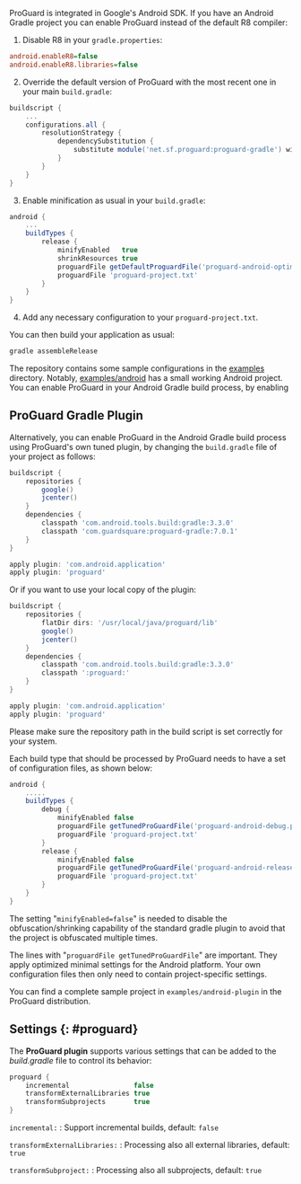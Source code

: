 ProGuard is integrated in Google's Android SDK. If you have an Android Gradle
project you can enable ProGuard instead of the default R8 compiler:

1. Disable R8 in your `gradle.properties`:
```ini
android.enableR8=false
android.enableR8.libraries=false
```

2. Override the default version of ProGuard with the most recent one in your
   main `build.gradle`:
```Groovy
buildscript {
    ...
    configurations.all {
        resolutionStrategy {
            dependencySubstitution {
                substitute module('net.sf.proguard:proguard-gradle') with module('com.guardsquare:proguard-gradle:7.0.1')
            }
        }
    }
}
```

3. Enable minification as usual in your `build.gradle`:
```Groovy
android {
    ...
    buildTypes {
        release {
            minifyEnabled   true
            shrinkResources true
            proguardFile getDefaultProguardFile('proguard-android-optimize.txt')
            proguardFile 'proguard-project.txt'
        }
    }
}
```

4. Add any necessary configuration to your `proguard-project.txt`.

You can then build your application as usual:
```sh
gradle assembleRelease
```

The repository contains some sample configurations in the [examples](examples)
directory. Notably, [examples/android](examples/android) has a small working
Android project.
You can enable ProGuard in your Android Gradle build process, by enabling

## ProGuard Gradle Plugin

Alternatively, you can enable ProGuard in the Android Gradle build process
using ProGuard's own tuned plugin, by changing the `build.gradle` file of your
project as follows:

```Groovy
buildscript {
    repositories {
        google()
        jcenter()
    }
    dependencies {
        classpath 'com.android.tools.build:gradle:3.3.0'
        classpath 'com.guardsquare:proguard-gradle:7.0.1'
    }
}

apply plugin: 'com.android.application'
apply plugin: 'proguard'
```

Or if you want to use your local copy of the plugin:

```Groovy
buildscript {
    repositories {
        flatDir dirs: '/usr/local/java/proguard/lib'
        google()
        jcenter()
    }
    dependencies {
        classpath 'com.android.tools.build:gradle:3.3.0'
        classpath ':proguard:'
    }
}

apply plugin: 'com.android.application'
apply plugin: 'proguard'
```

Please make sure the repository path in the build script is set correctly for
your system.

Each build type that should be processed by ProGuard needs to have a set of
configuration files, as shown below:

```Groovy
android {
    .....
    buildTypes {
        debug {
            minifyEnabled false
            proguardFile getTunedProGuardFile('proguard-android-debug.pro')
            proguardFile 'proguard-project.txt'
        }
        release {
            minifyEnabled false
            proguardFile getTunedProGuardFile('proguard-android-release.pro')
            proguardFile 'proguard-project.txt'
        }
    }
}
```

The setting "`minifyEnabled=false`" is needed to disable the
obfuscation/shrinking capability of the standard gradle plugin to avoid that
the project is obfuscated multiple times.

The lines with "`proguardFile getTunedProGuardFile`" are important. They apply
optimized minimal settings for the Android platform. Your own configuration
files then only need to contain project-specific settings.

You can find a complete sample project in `examples/android-plugin` in the
ProGuard distribution.

## Settings {: #proguard}

The **ProGuard plugin** supports various settings that can be added to the
*build.gradle* file to control its behavior:

```Groovy
proguard {
    incremental                false
    transformExternalLibraries true
    transformSubprojects       true
}
```

`incremental:`
: Support incremental builds, default: `false`

`transformExternalLibraries:`
: Processing also all external libraries, default: `true`

`transformSubproject:`
: Processing also all subprojects, default: `true`
